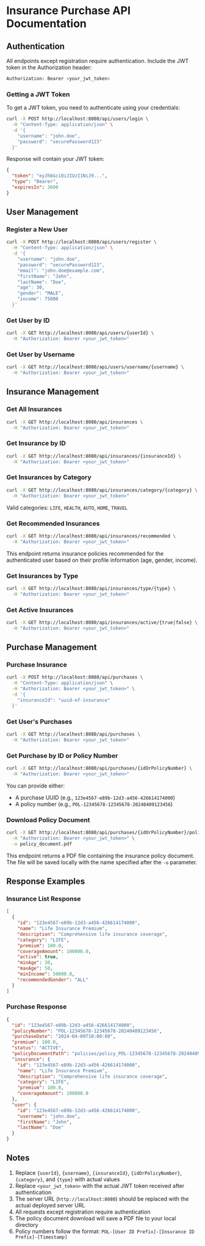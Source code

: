 # Insurance Purchase API Documentation

## Authentication

All endpoints except registration require authentication. Include the JWT token in the Authorization header:

```bash
Authorization: Bearer <your_jwt_token>
```

### Getting a JWT Token

To get a JWT token, you need to authenticate using your credentials:

```bash
curl -X POST http://localhost:8080/api/users/login \
  -H "Content-Type: application/json" \
  -d '{
    "username": "john.doe",
    "password": "securePassword123"
  }'
```

Response will contain your JWT token:

```json
{
  "token": "eyJhbGciOiJIUzI1NiJ9...",
  "type": "Bearer",
  "expiresIn": 3600
}
```

## User Management

### Register a New User

```bash
curl -X POST http://localhost:8080/api/users/register \
  -H "Content-Type: application/json" \
  -d '{
    "username": "john.doe",
    "password": "securePassword123",
    "email": "john.doe@example.com",
    "firstName": "John",
    "lastName": "Doe",
    "age": 30,
    "gender": "MALE",
    "income": 75000
  }'
```

### Get User by ID

```bash
curl -X GET http://localhost:8080/api/users/{userId} \
  -H "Authorization: Bearer <your_jwt_token>"
```

### Get User by Username

```bash
curl -X GET http://localhost:8080/api/users/username/{username} \
  -H "Authorization: Bearer <your_jwt_token>"
```

## Insurance Management

### Get All Insurances

```bash
curl -X GET http://localhost:8080/api/insurances \
  -H "Authorization: Bearer <your_jwt_token>"
```

### Get Insurance by ID

```bash
curl -X GET http://localhost:8080/api/insurances/{insuranceId} \
  -H "Authorization: Bearer <your_jwt_token>"
```

### Get Insurances by Category

```bash
curl -X GET http://localhost:8080/api/insurances/category/{category} \
  -H "Authorization: Bearer <your_jwt_token>"
```

Valid categories: `LIFE`, `HEALTH`, `AUTO`, `HOME`, `TRAVEL`

### Get Recommended Insurances

```bash
curl -X GET http://localhost:8080/api/insurances/recommended \
  -H "Authorization: Bearer <your_jwt_token>"
```

This endpoint returns insurance policies recommended for the authenticated user based on their profile information (age, gender, income).

### Get Insurances by Type

```bash
curl -X GET http://localhost:8080/api/insurances/type/{type} \
  -H "Authorization: Bearer <your_jwt_token>"
```

### Get Active Insurances

```bash
curl -X GET http://localhost:8080/api/insurances/active/{true|false} \
  -H "Authorization: Bearer <your_jwt_token>"
```

## Purchase Management

### Purchase Insurance

```bash
curl -X POST http://localhost:8080/api/purchases \
  -H "Content-Type: application/json" \
  -H "Authorization: Bearer <your_jwt_token>" \
  -d '{
    "insuranceId": "uuid-of-insurance"
  }'
```

### Get User's Purchases

```bash
curl -X GET http://localhost:8080/api/purchases \
  -H "Authorization: Bearer <your_jwt_token>"
```

### Get Purchase by ID or Policy Number

```bash
curl -X GET http://localhost:8080/api/purchases/{idOrPolicyNumber} \
  -H "Authorization: Bearer <your_jwt_token>"
```

You can provide either:

- A purchase UUID (e.g., `123e4567-e89b-12d3-a456-426614174000`)
- A policy number (e.g., `POL-12345678-12345678-20240409123456`)

### Download Policy Document

```bash
curl -X GET http://localhost:8080/api/purchases/{idOrPolicyNumber}/policy \
  -H "Authorization: Bearer <your_jwt_token>" \
  -o policy_document.pdf
```

This endpoint returns a PDF file containing the insurance policy document. The file will be saved locally with the name specified after the `-o` parameter.

## Response Examples

### Insurance List Response

```json
[
  {
    "id": "123e4567-e89b-12d3-a456-426614174000",
    "name": "Life Insurance Premium",
    "description": "Comprehensive life insurance coverage",
    "category": "LIFE",
    "premium": 100.0,
    "coverageAmount": 100000.0,
    "active": true,
    "minAge": 30,
    "maxAge": 50,
    "minIncome": 50000.0,
    "recommendedGender": "ALL"
  }
]
```

### Purchase Response

```json
{
  "id": "123e4567-e89b-12d3-a456-426614174000",
  "policyNumber": "POL-12345678-12345678-20240409123456",
  "purchaseDate": "2024-04-09T10:00:00",
  "premium": 100.0,
  "status": "ACTIVE",
  "policyDocumentPath": "policies/policy_POL-12345678-12345678-20240409123456.pdf",
  "insurance": {
    "id": "123e4567-e89b-12d3-a456-426614174000",
    "name": "Life Insurance Premium",
    "description": "Comprehensive life insurance coverage",
    "category": "LIFE",
    "premium": 100.0,
    "coverageAmount": 100000.0
  },
  "user": {
    "id": "123e4567-e89b-12d3-a456-426614174000",
    "username": "john.doe",
    "firstName": "John",
    "lastName": "Doe"
  }
}
```

## Notes

1. Replace `{userId}`, `{username}`, `{insuranceId}`, `{idOrPolicyNumber}`, `{category}`, and `{type}` with actual values
2. Replace `<your_jwt_token>` with the actual JWT token received after authentication
3. The server URL (`http://localhost:8080`) should be replaced with the actual deployed server URL
4. All requests except registration require authentication
5. The policy document download will save a PDF file to your local directory
6. Policy numbers follow the format: `POL-[User ID Prefix]-[Insurance ID Prefix]-[Timestamp]`
